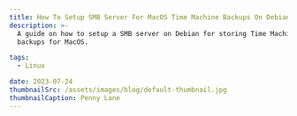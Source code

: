 ```yaml
---
title: How To Setup SMB Server For MacOS Time Machine Backups On Debian.
description: >-
  A guide on how to setup a SMB server on Debian for storing Time Machine
  backups for MacOS.

tags: 
  - Linux

date: 2023-07-24
thumbnailSrc: /assets/images/blog/default-thumbnail.jpg
thumbnailCaption: Penny Lane
---
```


